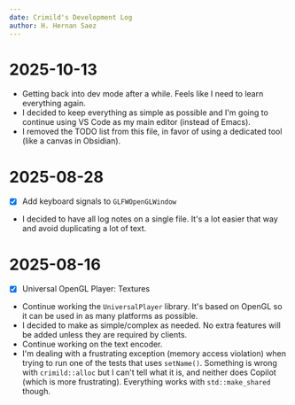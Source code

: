 ```yaml
---
date: Crimild's Development Log
author: H. Hernan Saez
---
```


# 2025-10-13
- Getting back into dev mode after a while. Feels like I need to learn everything again.
- I decided to keep everything as simple as possible and I'm going to continue using VS Code as my main editor (instead of Emacs). 
- I removed the TODO list from this file, in favor of using a dedicated tool (like a canvas in Obsidian). 


# 2025-08-28
- [x] Add keyboard signals to `GLFWOpenGLWindow`
- I decided to have all log notes on a single file. It's a lot easier that way and avoid duplicating a lot of text.

# 2025-08-16
- [x] Universal OpenGL Player: Textures
- Continue working the `UniversalPlayer` library. It's based on OpenGL so it can be used in as many platforms as possible.
- I decided to make as simple/complex as needed. No extra features will be added unless they are required by clients.
- Continue working on the text encoder.
- I'm dealing with a frustrating exception (memory access violation) when trying to run one of the tests that uses `setName()`. Something is wrong with `crimild::alloc` but I can't tell what it is, and neither does Copilot (which is more frustrating). Everything works with `std::make_shared` though.

